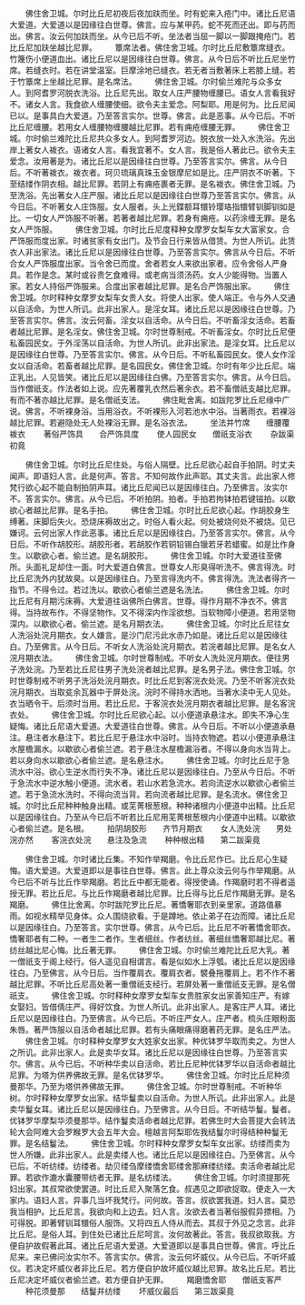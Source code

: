 <!-- { "loadSidebar": true } -->
　　佛住舍卫城。尔时比丘尼初夜后夜加趺而坐。时有蛇来入疮门中。诸比丘尼语大爱道。大爱道以是因缘往白世尊。佛言。应与某甲药。蛇不死而还出。即与药而出。佛言。汝云何加趺而坐。从今已后不听。坐法者当屈一脚以一脚跟掩疮门。若比丘尼加趺坐越比尼罪。
　　簟席法者。佛住舍卫城。尔时比丘尼敷簟席缝衣。竹篾伤小便道血出。诸比丘尼以是因缘往白世尊。佛言。从今日后不听比丘尼坐竹席。若缝衣时。若在讲堂温室。巨摩涂地已缝衣。若无者当敷著床上若膝上缝。若于竹簟席上坐越比尼罪。是名席法。
　　佛住舍卫城。尔时偷兰难陀与众多女人。到阿耆罗河脱衣洗浴。比丘尼先出。取女人庄严腰物缠腰已。语女人言看我好不。诸女人言。我食欲人缠腰使细。欲令夫主爱念。阿梨耶。用是何为。比丘尼闻已以。是事具白大爱道。乃至答言实尔。世尊。佛言。此是恶事。从今已后。不听比丘尼缠腰。若用女人缠腰物缠腰越比尼罪。若有痈疮缠腰无罪。
　　佛住舍卫城。尔时偷兰难陀比丘尼共众多女人。到阿耆罗河边。脱衣放一处入水洗浴。先出岸上著女人袯衣。语诸女人言。看我宜著不。女人言。我是俗人著此已。欲令夫主爱念。汝用著是为。诸比丘尼以是因缘往白世尊。乃至答言实尔。佛言。从今日后。不听著袯衣。袯衣者。珂贝琉璃真珠玉金银摩尼如是比。庄严阴衣不听著。下至结缕作阴衣相。越比尼罪。若阴上有痈疮裹者无罪。是名袯衣。佛住舍卫城。乃至洗浴。先出著女人庄严服。诸比丘尼以是因缘往白世尊乃至答言实尔。佛言。从今日后。不听著女人庄饰服。女人服者。头上光鍱额耳镮铃璎珞指镮臂钏脚钏如是比。一切女人严饰服不听著。若著者越比尼罪。若身有痈疮。以药涂缠无罪。是名女人严饰服。
　　佛住舍卫城。尔时比丘尼度释种女摩罗女梨车女大富家女。合严饰服而度出家。时诸贫家有女出门。及节会日行来皆从借赁。为世人所讥。此赁衣人非出家法。诸比丘尼以是因缘往白世尊。乃至答言实尔。佛言从今日后。不听合女人严饰服度出家。当令舍已而度。舍者若女人来欲出家者。应令舍俗人严身具。若作是念。某时或谷贵乞食难得。或老病当须汤药。女人少能得物。当置人家。若女人持俗严饰服来。合度出家者越比尼罪。是名合严饰服出家。
　　佛住舍卫城。尔时释种女摩罗女梨车女贵人女。将使人出家。使人端正。令与外人交通以自活命。为世人所讥。此非出家人。是淫女耳。诸比丘尼以是因缘往白世尊。乃至答言实尔。佛言。汝云何畜。淫女以自活命。从今日后。不听畜淫女活命。若畜者越比尼罪。是名淫女。佛住舍卫城。尔时世尊制戒。不听畜淫女。尔时比丘尼便私畜园民女。于外淫荡以自活命。为世人所讥。此非出家法。是淫女耳。比丘尼以是因缘往白世尊。乃至答言实尔。佛言。从今日后。不听私畜园民女。使人女作淫女以自活命。若畜者越比尼罪。是名园民女。佛住舍卫城。尔时有年少比丘尼。端正乳出。人见皆笑。诸比丘尼以是因缘往白佛。乃至答言实尔。佛言。从今日后。当作僧祇支。作法者如上说。应先著覆乳衣然后著余衣。若不畜僧祇支越比尼罪。有而不著亦越比尼罪。是名僧祇支法。
　　佛住毗舍离。如跋陀罗比丘尼缘中广说。佛言。不听裸身浴。当用浴衣。不听裸形入河若池水中浴。当著雨衣。若裸浴越比尼罪。若避隐处无人处裸浴无罪。是名浴衣法。
　　坐法并竹席　　缠腰覆袯衣
　　著俗严饰具　　合严饰具度
　　使人园民女　　僧祇支浴衣
　　杂跋渠初竟

　　佛住舍卫城。尔时比丘尼住处。与俗人隔壁。比丘尼欲心起自手拍阴。时丈夫闻声。即语妇人言。此是何声。答言。不知何故作此声耶。其丈夫言。此出家人修梵行欲心起不能自制拍阴声耳。诸比丘尼闻已以是因缘往白。乃至佛言。汝实尔不。答言实尔。佛言。从今已后。不听拍阴。拍者。手拍若拘钵拍若键镃拍。以歇欲心者越比尼罪。是名手拍。
　　佛住舍卫城。尔时比丘尼欲心起。作胡胶身生缚著。床脚后失火。恐烧床褥故出之。时俗人看火起。何处被烧何处不被烧。见已嫌诃。云何出家人作此恶事。诸比丘尼以是因缘往白。乃至答言实尔。佛言。从今日后。不听作胡胶形。胡胶形者。若胡胶作若铜铅锡白镴若牙若蜡蜜。如是比作身生。以歇欲心者。偷兰遮。是名胡胶形。
　　佛住舍卫城。尔时大爱道往至佛所。头面礼足却住一面。时大爱道白佛言。世尊女人形臭得听洗不。佛言得洗。时比丘尼洗外内犹故臭。以是因缘往白。乃至言得洗内不。佛言得洗。洗法者得齐一指节。不得令过。若过洗以。歇欲心者偷兰遮是名洗法。
　　佛住舍卫城。尔时比丘尼有月期污床褥。大爱道往诣佛所白佛言。世尊。得作月期不净衣不。佛言得。当持故布作。不得坚物作。又不得深内作淫欲想。当软物障小便道。若用坚物深内。以歇欲心者。偷兰遮。是名月期衣法。
　　佛住舍卫城。尔时比丘尼往女人洗浴处浣月期衣。女人嫌言。是沙门尼污此水赤乃如是。诸比丘尼以是因缘往白。乃至佛言。从今日后。不听女人洗浴处浣月期衣。若浣者越比尼罪。是名女人浣月期衣法。
　　佛住舍卫城。尔时世尊制戒。不听女人洗处浣月期衣。便往男子洗处浣。乃至若比丘尼往男子洗处浣者越比尼罪。是名男子法。佛住舍卫城。尔时世尊制戒不听男子洗浴处浣月期衣。时比丘尼到客浣衣处浣。乃至不听客浣衣处浣月期衣。当取瓫余瓦器中于屏处浣。浣时不得持水洒地。当著水渎中无人见处。衣当晒令干。后须时当用。若比丘尼。于客浣衣处浣月期衣者越比尼罪。是名客浣衣处。
　　佛住舍卫城。尔时比丘尼欲心起。以小便道承悬注水。即失不净心生疑悔。诸比丘尼语大爱道。大爱道往白世尊。佛言。从今日后。不听以小便道承悬注。悬注者水悬注下。若比丘尼于悬注水中浴时。当持衣物遮。若以小便道承悬注水屋檐漏水。以歇欲心者偷兰遮。若于悬注水屋檐漏浴者。不得以身向水当背上。若以身向水以歇欲心者偷兰遮。是名悬注水。
　　佛住舍卫城。尔时比丘尼于急流水中浴。欲心生逆水而行失不净。诸比丘尼以是因缘往白。乃至从今日后。不听于急流水中逆水触小便道。流水者。若山水若急流水。若向流逆水以歇欲心者偷兰遮。若于急流水洗时。不得向流当背。若向流者越比尼罪。是名流水。佛住舍卫城。尔时比丘尼种种触身出精。或芜菁根葱根。种种诸根内小便道中出精。比丘尼以是因缘往白。乃至从今已后不听若比丘尼用芜菁根葱根内小便道中出精。以歇欲心者偷兰遮。是名根。
　　拍阴胡胶形　　齐节月期衣
　　女人洗处浣　　男处浣亦然
　　客浣衣处浣　　悬注及急流
　　种种根出精　　第二跋渠竟

　　佛住舍卫城。尔时诸比丘集。不知作举羯磨。令比丘尼作已。比丘尼心生疑悔。语大爱道。大爱道即以是事往白世尊。佛言。此上尊众汝云何与作举羯磨。从今已后不听与比丘作举羯磨。若比丘中都无能者。得授使诵。作羯磨时若不得者遥授无罪。若比丘尼。与比丘作羯磨者越比尼罪。比丘得与比丘尼作羯磨无罪。是名羯磨。
　　佛住比舍离。尔时跋陀罗比丘尼。著憍奢耶衣到亲里家。道路值暴雨。如视水精举见身体。众人围绕欲看。于是蹲地。依止弟子在边而障。诸比丘尼以是因缘往白。乃至答言。实尔世尊。佛言。从今已后。比丘尼不听著憍舍耶衣。憍奢耶者有二种。一者生二者作。生者细丝。作者纺丝。著细丝憍奢耶越比尼。著纺丝越比尼心悔。比丘著无罪。
　　佛住舍卫城。尔时偷兰难陀比丘尼大乳。著一僧祇支于阁上经行。俗人遥见自相谓言。看是似如水上浮瓠。诸比丘尼以是因缘往白。乃至佛言。从今日后。当作覆肩衣。覆肩衣者。襞叠拖覆肩上。若不作不著越比尼罪。不听比丘尼高处著一重僧祇支经行。若屏处著一重僧祇支无罪。是名僧祇支。
　　佛住舍卫城。尔时释种女摩罗女梨车女贵胜家女出家善知庄严。有嫁女娶妇。皆借倩庄严。得好饮食。为世人所讥。此非出家人。是客庄严人耳。诸比丘尼以是因缘往白。乃至佛言。从今已后。不听庄严女人。庄严者。梳头庄眼粉面朱唇。著严饰服以自活命者越比尼罪。若有头痛眼痛得磨著药无罪。是名庄严法。
　　佛住舍卫城。尔时释种女摩罗女大姓家女出家。种优钵罗华取而卖之。为世人之所讥。此非出家人。此是卖华女耳。诸比丘尼以是因缘往白世尊。乃至答言实尔。佛言。从今已后。不听种华卖以自活命。若比丘尼种优钵罗华以自活命者越比尼罪。为塔为供养佛故无罪。是名优钵罗华。
　　佛住舍卫城。尔时比丘尼种须曼那华。乃至为塔供养佛故无罪。
　　佛住舍卫城。尔时世尊制戒。不听种华树。尔时释种女摩罗女出家。结华鬘卖以自活命。为世人所讥。此非出家人。此是卖华鬘女耳。诸比丘尼以是因缘往白。乃至佛言。从今日后。不听结华鬘。鬘者。优钵罗华摩梨华须曼那华。结作鬘卖活命者越比尼罪。若佛生时大会菩提大会转法轮大会阿难大会罗睺罗大会五年大会。檀越言阿梨耶佐我结鬘尔时得结种种鬘无罪。是名结鬘法。
　　佛住舍卫城。尔时释种女摩罗女梨车女出家。纺缕而卖为世人所嫌。此非出家人。此是卖缕人也。诸比丘尼以是因缘往白。乃至佛言。从今已后。不听纺缕。纺缕者。劫贝缕刍摩缕憍舍耶缕舍那麻缕纺缕。卖活命者越比尼罪。若欲作漉水囊腰带纺者无罪。是名纺缕法。
　　佛住舍卫城。尔时须提那死妇出家。其叔常欲使罢道。时比丘尼入聚落乞食。叔遇见之即欲捉取。便走入一大家内。语妇人言。异事几当坏我梵行。问何故。答言。叔欲罢我道。妇人言。莫恐我当相护。比丘尼言。我欲向和上边去。妇人言。汝欲去者当著俗服假异摽相。乃可得脱。即著臂钏耳镮俗人服饰。又将四五人侍从而去。其叔于外见之念言。此非比丘尼。是俗人耳。到住处已诸比丘尼呵言。汝何故著此。答言。我叔欲取我。方便自护故假著此耳。诸比丘尼语大爱道。大爱道即以是事具白世尊。佛言。呼比丘尼来。来已佛问汝实尔不。答言实尔。佛言。汝云何坏威仪。从今已后。不听坏威仪。若决定坏威仪者非比丘尼。若方便自护故坏威仪越比尼罪。故名比丘尼。若比丘尼决定坏威仪者偷兰遮。若方便自护无罪。
　　羯磨憍舍耶　　僧祇支客严
　　种花须曼那　　结鬘并纺缕
　　坏威仪最后　　第三跋渠竟

